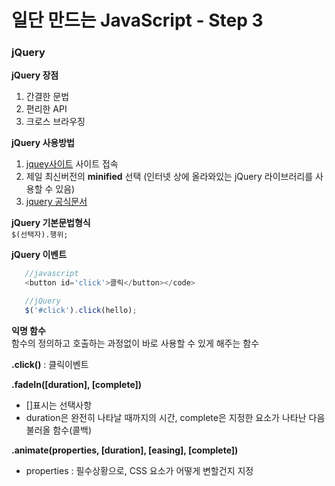 # 일단 만드는 JavaScript - Step 3

### jQuery
**jQuery 장점**  
1. 간결한 문법
2. 편리한 API
3. 크로스 브라우징


**jQuery 사용방법**  
1. [jquey사이트](code.jquery.com) 사이트 접속
2. 제일 최신버전의 **minified** 선택 (인터넷 상에 올라와있는 jQuery 라이브러리를 사용할 수 있음)  
3. [jquery 공식문서](jquery.com)


**jQuery 기본문법형식**  
<code>$(선택자).행위;</code>


**jQuery 이벤트**
```javascript
   //javascript
   <button id='click'>클릭</button></code>

   //jQuery
   $('#click').click(hello);
```

**익명 함수**  
함수의 정의하고 호출하는 과정없이 바로 사용할 수 있게 해주는 함수

**.click()** : 클릭이벤트

**.fadeIn([duration], [complete])**  
- []표시는 선택사항
- duration은 완전히 나타날 때까지의 시간, complete은 지정한 요소가 나타난 다음 불러올 함수(콜백)

**.animate(properties, [duration], [easing], [complete])** 
- properties : 필수상황으로, CSS 요소가 어떻게 변할건지 지정